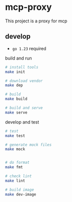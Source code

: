 # mcp-proxy
This project is a proxy for mcp


## develop

- `go 1.23` required

build and run

```bash
# install tools
make init

# download vendor
make dep

# build
make build

# build and serve
make serve

```

develop and test

```bash
# test
make test

# generate mock files
make mock


# do format
make fmt

# check lint
make lint

# build image
make dev-image
```
